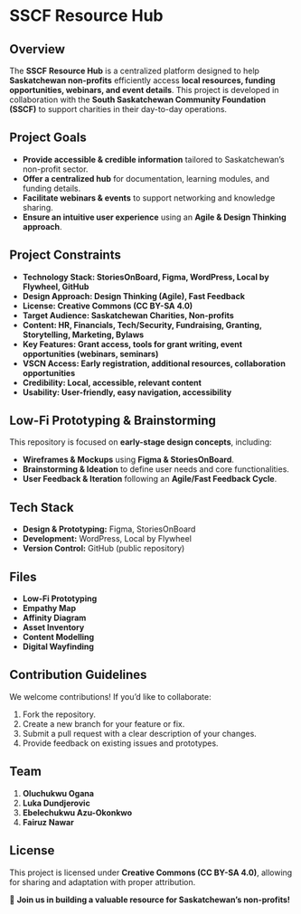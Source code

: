 # SSCF Resource Hub

## Overview
The **SSCF Resource Hub** is a centralized platform designed to help **Saskatchewan non-profits** efficiently access **local resources, funding opportunities, webinars, and event details**. This project is developed in collaboration with the **South Saskatchewan Community Foundation (SSCF)** to support charities in their day-to-day operations.

## Project Goals
- **Provide accessible & credible information** tailored to Saskatchewan’s non-profit sector.
- **Offer a centralized hub** for documentation, learning modules, and funding details.
- **Facilitate webinars & events** to support networking and knowledge sharing.
- **Ensure an intuitive user experience** using an **Agile & Design Thinking approach**.

## Project Constraints
- **Technology Stack: StoriesOnBoard, Figma, WordPress, Local by Flywheel, GitHub**
- **Design Approach: Design Thinking (Agile), Fast Feedback**
- **License: Creative Commons (CC BY-SA 4.0)**
- **Target Audience: Saskatchewan Charities, Non-profits**
- **Content: HR, Financials, Tech/Security, Fundraising, Granting, Storytelling, Marketing, Bylaws**
- **Key Features: Grant access, tools for grant writing, event opportunities (webinars, seminars)**
- **VSCN Access: Early registration, additional resources, collaboration opportunities**
- **Credibility: Local, accessible, relevant content**
- **Usability: User-friendly, easy navigation, accessibility**

## Low-Fi Prototyping & Brainstorming
This repository is focused on **early-stage design concepts**, including:
- **Wireframes & Mockups** using **Figma & StoriesOnBoard**.
- **Brainstorming & Ideation** to define user needs and core functionalities.
- **User Feedback & Iteration** following an **Agile/Fast Feedback Cycle**.

## Tech Stack
- **Design & Prototyping:** Figma, StoriesOnBoard
- **Development:** WordPress, Local by Flywheel
- **Version Control:** GitHub (public repository)

## Files
- **Low-Fi Prototyping**
- **Empathy Map**
- **Affinity Diagram**
- **Asset Inventory**
- **Content Modelling**
- **Digital Wayfinding**

## Contribution Guidelines
We welcome contributions! If you’d like to collaborate:
1. Fork the repository.
2. Create a new branch for your feature or fix.
3. Submit a pull request with a clear description of your changes.
4. Provide feedback on existing issues and prototypes.

## Team
1. **Oluchukwu Ogana**
2. **Luka Dundjerovic**
3. **Ebelechukwu Azu-Okonkwo**
4. **Fairuz Nawar**

## License
This project is licensed under **Creative Commons (CC BY-SA 4.0)**, allowing for sharing and adaptation with proper attribution.

🚀 **Join us in building a valuable resource for Saskatchewan’s non-profits!**
